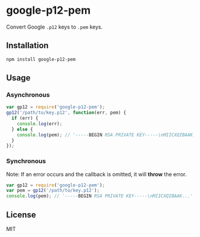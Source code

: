# google-p12-pem

Convert Google `.p12` keys to `.pem` keys.

## Installation

``` sh
npm install google-p12-pem
```

## Usage

### Asynchronous

``` js
var gp12 = require('google-p12-pem');
gp12('/path/to/key.p12', function(err, pem) {
  if (err) {
    console.log(err);
  } else {
    console.log(pem); // '-----BEGIN RSA PRIVATE KEY-----\nMIICXQIBAAK...'
  }
});
```

### Synchronous

Note: If an error occurs and the callback is omitted, it will **throw** the error.

``` js
var gp12 = require('google-p12-pem');
var pem = gp12('/path/to/key.p12');
console.log(pem); // '-----BEGIN RSA PRIVATE KEY-----\nMIICXQIBAAK...'
```

## License

MIT
